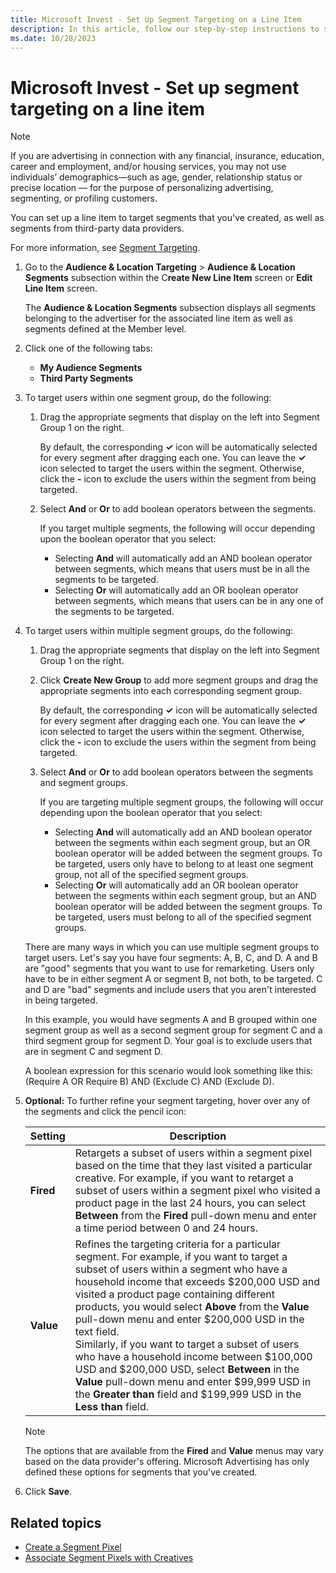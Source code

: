 ```yaml
---
title: Microsoft Invest - Set Up Segment Targeting on a Line Item
description: In this article, follow our step-by-step instructions to set up a line item to target segments.
ms.date: 10/28/2023
---
```


# Microsoft Invest - Set up segment targeting on a line item

> [!NOTE]
> If you are advertising in connection with any financial, insurance, education, career and employment, and/or housing services, you may not use individuals’ demographics—such as age, gender, relationship status or precise location — for the purpose of personalizing advertising, segmenting, or profiling customers.

You can set up a line item to target segments that you've created, as well as segments from third-party data providers.

For more information, see [Segment Targeting](segment-targeting.md).

1. Go to the **Audience & Location Targeting** > **Audience & Location Segments** subsection within the C**reate New Line Item** screen or **Edit Line Item** screen.

    The **Audience & Location Segments** subsection displays all segments belonging to the advertiser for the associated line item as well as segments defined at the Member level.

1. Click one of the following tabs:
    - **My Audience Segments**
    - **Third Party Segments**

1. To target users within one segment group, do the following:
    1. Drag the appropriate segments that display on the left into Segment Group 1 on the right.

        By default, the corresponding **✓** icon will be automatically selected for every segment after dragging each one. You can leave the **✓** icon selected to target the users within the segment. Otherwise, click the **-** icon to exclude the users within the segment from being targeted.

    1. Select **And** or **Or** to add boolean operators between the segments.

        If you target multiple segments, the following will occur depending upon the boolean operator that you select:

        - Selecting **And** will automatically add an AND boolean operator between segments, which means that users must be in all the segments to be targeted.
        - Selecting **Or** will automatically add an OR boolean operator between segments, which means that users can be in any one of the segments to be targeted.

1. To target users within multiple segment groups, do the following:
    1. Drag the appropriate segments that display on the left into Segment Group 1 on the right.
    1. Click **Create New Group** to add more segment groups and drag the appropriate segments into each corresponding segment group.

        By default, the corresponding **✓** icon will be automatically selected for every segment after dragging each one. You can leave the **✓** icon selected to target the users within the segment. Otherwise, click the **-** icon to exclude the users within the segment from being targeted.

    1. Select **And** or **Or** to add boolean operators between the segments and segment groups.

        If you are targeting multiple segment groups, the following will occur depending upon the boolean operator that you select:
        - Selecting **And** will automatically add an AND boolean operator between the segments within each segment group, but an OR boolean operator will be added between the segment groups. To be targeted, users only have to belong to at least one segment group, not all of the specified segment groups.
        - Selecting **Or** will automatically add an OR boolean operator between the segments within each segment group, but an AND boolean operator will be added between the segment groups. To be targeted, users must belong to all of the specified segment groups.

    There are many ways in which you can use multiple segment groups to target users. Let's say you have four segments: A, B, C, and D. A and B are "good" segments that you want to use for remarketing. Users only have to be in either segment A or segment B, not both, to be targeted. C and D are "bad" segments and include users that you aren't interested in being targeted.

    In this example, you would have segments A and B grouped within one segment group as well as a second segment group for segment C and a third segment group for segment D. Your goal is to exclude users that are in segment C and segment D.

    A boolean expression for this scenario would look something like this: (Require A OR Require B) AND (Exclude C) AND (Exclude D).

1. **Optional:** To further refine your segment targeting, hover over any of the segments and click the pencil icon:

    | Setting | Description |
    |---|---|
    | **Fired** | Retargets a subset of users within a segment pixel based on the time that they last visited a particular creative. For example, if you want to retarget a subset of users within a segment pixel who visited a product page in the last 24 hours, you can select **Between** from the **Fired** pull-down menu and enter a time period between 0 and 24 hours. |
    | **Value** | Refines the targeting criteria for a particular segment. For example, if you want to target a subset of users within a segment who have a household income that exceeds $200,000 USD and visited a product page containing different products, you would select **Above** from the **Value** pull-down menu and enter $200,000 USD in the text field. <br> Similarly, if you want to target a subset of users who have a household income between $100,000 USD and $200,000 USD, select **Between** in the **Value** pull-down menu and enter $99,999 USD in the **Greater than** field and $199,999 USD in the **Less than** field. |

    > [!NOTE]
    > The options that are available from the **Fired** and **Value** menus may vary based on the data provider's offering. Microsoft Advertising has only defined these options for segments that you've created.

1. Click **Save**.

## Related topics

- [Create a Segment Pixel](create-a-segment-pixel.md)
- [Associate Segment Pixels with Creatives](create-a-segment-pixel.md)
